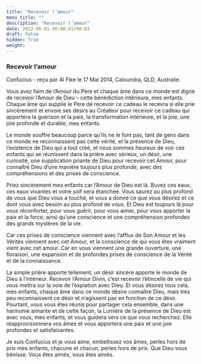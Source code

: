 ```yaml
---
title: "Recevoir l’amour"
menu_title: ""
description: "Recevoir l’amour"
date: 2022-06-01 06:00:01+00:83
draft: False
hidden: True
weight:
---
```

### Recevoir l’amour

Confucius - reçu par Al Fike le 17 Mai 2014, Caloundra, QLD, Australie.

Vous avez faim de l’Amour du Père et chaque âme dans ce monde est digne de recevoir l’Amour de Dieu – cette bénédiction intérieure, mes enfants. Chaque âme qui supplie le Père de recevoir ce cadeau le recevra si elle prie sincèrement et envoie ses désirs au Créateur pour recevoir ce cadeau qui apportera la guérison et la paix, la transformation intérieure, et la joie, une joie profonde et durable, mes enfants.

Le monde souffre beaucoup parce qu’ils ne le font pas, tant de gens dans ce monde ne reconnaissent pas cette vérité, et la présence de Dieu, l’existence de Dieu qui a tout créé, et nous sommes heureux de voir ces enfants qui se réunissent dans la prière avec sérieux, un désir, une curiosité, une supplication priante de Dieu pour recevoir cet Amour, pour connaître Dieu d’une manière toujours plus profonde, avec des compréhensions et des prises de conscience.

Priez sincèrement mes enfants car l’Amour de Dieu est là. Buvez ces eaux, ces eaux vivantes et votre soif sera étanchée. Vous saurez au plus profond de vous que Dieu vous a touché, et vous a donné ce que vous désirez et ce dont vous avez besoin au plus profond de vous. Et Dieu est toujours là pour vous réconforter, pour vous guérir, pour vous aimer, pour vous apporter la paix et la force, ainsi qu’une conscience et une compréhension profondes des grands mystères de la vie.

Car ces prises de conscience viennent avec l’afflux de Son Amour et les Vérités viennent avec cet Amour, et la conscience de qui vous êtes vraiment vient avec cet amour. Car en vous viennent une grande ouverture, une floraison, une expansion et de profondes prises de conscience de la Vérité et de la connaissance.

La simple prière apporte tellement, un désir sincère apporte le monde de Dieu à l’intérieur. Recevoir l’Amour Divin, c’est recevoir l’étincelle de vie qui vous mettra sur la voie de l’expiation avec Dieu. Et vous désirez tous cela, mes enfants, chaque âme dans ce monde désire connaître Dieu, mais très peu reconnaissent ce désir et n’agissent pas en fonction de ce désir. Pourtant, vous vous êtes réunis pour partager cela ensemble, dans une harmonie aimante et de cette façon, la Lumière de la présence de Dieu est avec vous, mes enfants, et vous guidera vers ce que vous recherchez. Elle réapprovisionnera vos âmes et vous apportera une paix et une joie profondes et satisfaisantes.

Je suis Confucius et je vous aime, embellissez vos âmes, perles hors de prix mes enfants, chacune et chacun, perles hors de prix. Que Dieu vous bénisse. Vous êtes aimés, vous êtes aimés.
